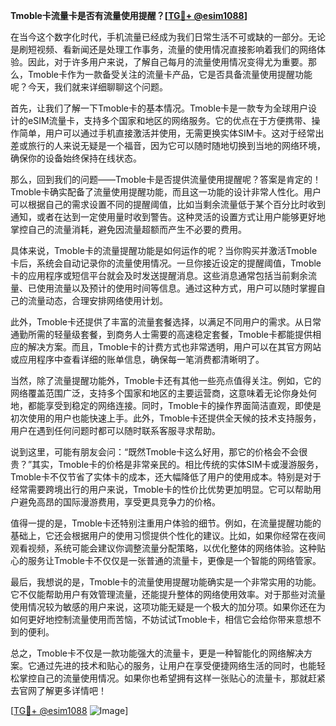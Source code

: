 **Tmoble卡流量卡是否有流量使用提醒？[[TG💪+ @esim1088](https://t.me/s/esim1088)]**

在当今这个数字化时代，手机流量已经成为我们日常生活不可或缺的一部分。无论是刷短视频、看新闻还是处理工作事务，流量的使用情况直接影响着我们的网络体验。因此，对于许多用户来说，了解自己每月的流量使用情况变得尤为重要。那么，Tmoble卡作为一款备受关注的流量卡产品，它是否具备流量使用提醒功能呢？今天，我们就来详细聊聊这个问题。

首先，让我们了解一下Tmoble卡的基本情况。Tmoble卡是一款专为全球用户设计的eSIM流量卡，支持多个国家和地区的网络服务。它的优点在于方便携带、操作简单，用户可以通过手机直接激活并使用，无需更换实体SIM卡。这对于经常出差或旅行的人来说无疑是一个福音，因为它可以随时随地切换到当地的网络环境，确保你的设备始终保持在线状态。

那么，回到我们的问题——Tmoble卡是否提供流量使用提醒呢？答案是肯定的！Tmoble卡确实配备了流量使用提醒功能，而且这一功能的设计非常人性化。用户可以根据自己的需求设置不同的提醒阈值，比如当剩余流量低于某个百分比时收到通知，或者在达到一定使用量时收到警告。这种灵活的设置方式让用户能够更好地掌控自己的流量消耗，避免因流量超额而产生不必要的费用。

具体来说，Tmoble卡的流量提醒功能是如何运作的呢？当你购买并激活Tmoble卡后，系统会自动记录你的流量使用情况。一旦你接近设定的提醒阈值，Tmoble卡的应用程序或短信平台就会及时发送提醒消息。这些消息通常包括当前剩余流量、已使用流量以及预计的使用时间等信息。通过这种方式，用户可以随时掌握自己的流量动态，合理安排网络使用计划。

此外，Tmoble卡还提供了丰富的流量套餐选择，以满足不同用户的需求。从日常通勤所需的轻量级套餐，到商务人士需要的高速稳定套餐，Tmoble卡都能提供相应的解决方案。而且，Tmoble卡的计费方式也非常透明，用户可以在其官方网站或应用程序中查看详细的账单信息，确保每一笔消费都清晰明了。

当然，除了流量提醒功能外，Tmoble卡还有其他一些亮点值得关注。例如，它的网络覆盖范围广泛，支持多个国家和地区的主要运营商，这意味着无论你身处何地，都能享受到稳定的网络连接。同时，Tmoble卡的操作界面简洁直观，即使是初次使用的用户也能快速上手。此外，Tmoble卡还提供全天候的技术支持服务，用户在遇到任何问题时都可以随时联系客服寻求帮助。

说到这里，可能有朋友会问：“既然Tmoble卡这么好用，那它的价格会不会很贵？”其实，Tmoble卡的价格是非常亲民的。相比传统的实体SIM卡或漫游服务，Tmoble卡不仅节省了实体卡的成本，还大幅降低了用户的使用成本。特别是对于经常需要跨境出行的用户来说，Tmoble卡的性价比优势更加明显。它可以帮助用户避免高昂的国际漫游费用，享受更具竞争力的价格。

值得一提的是，Tmoble卡还特别注重用户体验的细节。例如，在流量提醒功能的基础上，它还会根据用户的使用习惯提供个性化的建议。比如，如果你经常在夜间观看视频，系统可能会建议你调整流量分配策略，以优化整体的网络体验。这种贴心的服务让Tmoble卡不仅仅是一张普通的流量卡，更像是一个智能的网络管家。

最后，我想说的是，Tmoble卡的流量使用提醒功能确实是一个非常实用的功能。它不仅能帮助用户有效管理流量，还能提升整体的网络使用效率。对于那些对流量使用情况较为敏感的用户来说，这项功能无疑是一个极大的加分项。如果你还在为如何更好地控制流量使用而苦恼，不妨试试Tmoble卡，相信它会给你带来意想不到的便利。

总之，Tmoble卡不仅是一款功能强大的流量卡，更是一种智能化的网络解决方案。它通过先进的技术和贴心的服务，让用户在享受便捷网络生活的同时，也能轻松掌控自己的流量使用情况。如果你也希望拥有这样一张贴心的流量卡，那就赶紧去官网了解更多详情吧！

[[TG💪+ @esim1088](https://t.me/s/esim1088) ![Image](https://i.postimg.cc/4NQfJmqS/Snipaste-2025-05-13-00-14-12.png)]